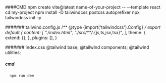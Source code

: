 ####CMD
      npm create vite@latest name-of-your-project -- --template react
      cd my-project
      npm install -D tailwindcss postcss autoprefixer
      npx tailwindcss init -p


####### tailwind.config.js
        /** @type {import('tailwindcss').Config} */
          export default {
            content: [
              "./index.html",
              "./src/**/*.{js,ts,jsx,tsx}",
            ],
            theme: {
              extend: {},
            },
            plugins: [],
          }

#######  index.css
          @tailwind base;
          @tailwind components;
          @tailwind utilities;


##### cmd
      npm run dev

